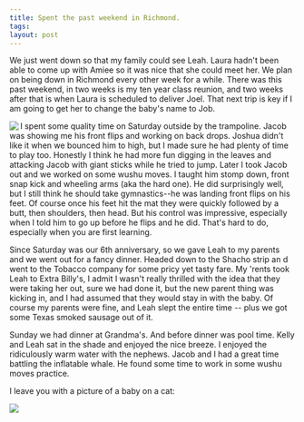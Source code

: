 ```yaml
---
title: Spent the past weekend in Richmond.
tags: 
layout: post
---
```

We just went down so that my family could see Leah.  Laura hadn't been able to come up with Amiee so it was nice that she could meet her.  We plan on being down in Richmond every other week for a while.  There was this past weekend, in two weeks is my ten year class reunion, and two weeks after that is when Laura is scheduled to deliver Joel.  That next trip is key if I am going to get her to change the baby's name to Job. 



<img src="http://fuzzymonk.com/photos/leah/image/595/IMG_6033.JPG" class="picture" align="left" />I spent some quality time on Saturday outside by the trampoline.  Jacob was showing me his front flips and working on back drops.  Joshua didn't like it when we bounced him to high, but I made sure he had plenty of time to play too.  Honestly I think he had more fun digging in the leaves and attacking Jacob with giant sticks while he tried to jump.  Later I took Jacob out and we worked on some wushu moves.  I taught him stomp down, front snap kick and wheeling arms (aka the hard one).  He did surprisingly well, but I still think he should take gymnastics--he was landing front flips on his feet.  Of course once his feet hit the mat they were quickly followed by a butt, then shoulders, then head.  But his control was impressive, especially when I told him to go up before he flips and he did. That's hard to do, especially when you are first learning.  



Since Saturday was our 6th anniversary, so we gave Leah to my parents and we went out for a fancy dinner.  Headed down to the Shacho strip an d went to the Tobacco company for some pricy yet tasty fare.  My 'rents took Leah to Extra Billy's, I admit I wasn't really thrilled with the idea that they were taking her out, sure we had done it, but the new parent thing was kicking in, and I had assumed that they would stay in with the baby.  Of course my parents were fine, and Leah slept the entire time -- plus we got some Texas smoked sausage out of it. 



Sunday we had dinner at Grandma's.  And before dinner was pool time.  Kelly and  Leah sat in the shade and enjoyed the nice breeze.  I enjoyed the ridiculously warm water with the nephews.  Jacob and I had a great time battling the inflatable whale.  He found some time to work in some wushu moves practice. 



I leave you with a picture of a baby on a cat:

<img src="http://fuzzymonk.com/photos/leah/image/595/IMG_6152.JPG" class="picture" />
